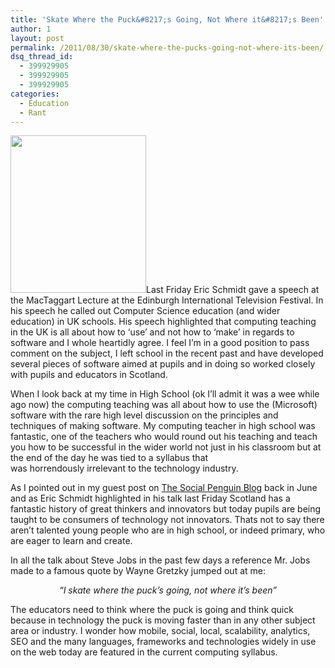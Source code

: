 ```yaml
---
title: 'Skate Where the Puck&#8217;s Going, Not Where it&#8217;s Been'
author: 1
layout: post
permalink: /2011/08/30/skate-where-the-pucks-going-not-where-its-been/
dsq_thread_id:
  - 399929905
  - 399929905
  - 399929905
categories:
  - Education
  - Rant
---
```

[<img class="alignright" title="Wayne Gretzky" src="http://upload.wikimedia.org/wikipedia/commons/8/86/Gretzky_1997_Corrected.jpg" alt="" width="217" height="252" />][1]Last Friday Eric Schmidt gave a speech at the MacTaggart Lecture at the Edinburgh International Television Festival. In his speech he called out Computer Science education (and wider education) in UK schools. His speech highlighted that computing teaching in the UK is all about how to &#8216;use&#8217; and not how to &#8216;make&#8217; in regards to software and I whole heartidly agree. I feel I&#8217;m in a good position to pass comment on the subject, I left school in the recent past and have developed several pieces of software aimed at pupils and in doing so worked closely with pupils and educators in Scotland.

When I look back at my time in High School (ok I&#8217;ll admit it was a wee while ago now) the computing teaching was all about how to use the (Microsoft) software with the rare high level discussion on the principles and techniques of making software. My computing teacher in high school was fantastic, one of the teachers who would round out his teaching and teach you how to be successful in the wider world not just in his classroom but at the end of the day he was tied to a syllabus that was horrendously irrelevant to the technology industry.

As I pointed out in my guest post on [The Social Penguin Blog][2] back in June and as Eric Schmidt highlighted in his talk last Friday Scotland has a fantastic history of great thinkers and innovators but today pupils are being taught to be consumers of technology not innovators. Thats not to say there aren&#8217;t talented young people who are in high school, or indeed primary, who are eager to learn and create.

In all the talk about Steve Jobs in the past few days a reference Mr. Jobs made to a famous quote by Wayne Gretzky jumped out at me:

<p style="text-align: center;">
  <em>&#8220;I skate where the puck&#8217;s going, not where it&#8217;s been&#8221;</em>
</p>

<p style="text-align: left;">
  The educators need to think where the puck is going and think quick because in technology the puck is moving faster than in any other subject area or industry. I wonder how mobile, social, local, scalability, analytics, SEO and the many languages, frameworks and technologies widely in use on the web today are featured in the current computing syllabus.
</p>

 [1]: http://upload.wikimedia.org/wikipedia/commons/8/86/Gretzky_1997_Corrected.jpg
 [2]: http://www.thesocialpenguinblog.com/2011/06/15/a-rallying-call-for-the-scottish-startup-scene/
